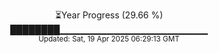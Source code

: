 <p align="center">
⏳Year Progress (29.66 %) <br>
████████▁▁▁▁▁▁▁▁▁▁▁▁▁▁▁▁▁▁▁▁▁▁ <br>
<sub>Updated: Sat, 19 Apr 2025 06:29:13 GMT</sub>
</p>

